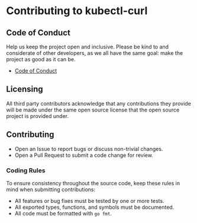 # Contributing to kubectl-curl

## Code of Conduct

Help us keep the project open and inclusive. Please be kind to and
considerate of other developers, as we all have the same goal: make
the project as good as it can be.

* [Code of Conduct](./CODE_OF_CONDUCT.md)

## Licensing

All third party contributors acknowledge that any contributions they provide
will be made under the same open source license that the open source project
is provided under.

## Contributing

* Open an Issue to report bugs or discuss non-trivial changes.
* Open a Pull Request to submit a code change for review.

### Coding Rules

To ensure consistency throughout the source code, keep these rules in mind
when submitting contributions:

* All features or bug fixes must be tested by one or more tests.
* All exported types, functions, and symbols must be documented.
* All code must be formatted with `go fmt`.

